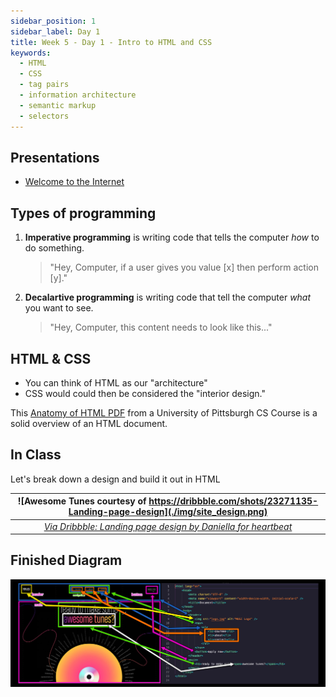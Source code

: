 ```yaml
---
sidebar_position: 1
sidebar_label: Day 1
title: Week 5 - Day 1 - Intro to HTML and CSS
keywords:
  - HTML
  - CSS
  - tag pairs
  - information architecture
  - semantic markup
  - selectors
---
```


<!-- markdownlint-disable no-inline-html -->

## Presentations

- [Welcome to the Internet](https://docs.google.com/presentation/d/1VV0ATWAFqKgDebwt4MS4SR1ptXfmXjez0aL0lnPHqJ8/edit?usp=sharing)

## Types of programming

1. **Imperative programming** is writing code that tells the computer _how_ to do something.
   > "Hey, Computer, if a user gives you value [x] then perform action [y]."
2. **Decalartive programming** is writing code that tell the computer _what_ you want to see.
   > "Hey, Computer, this content needs to look like this..."

## HTML & CSS

- You can think of HTML as our "architecture"
- CSS would could then be considered the "interior design."

This [Anatomy of HTML PDF](anatomy-of-html.pdf) from a University of Pittsburgh CS Course is a solid overview of an HTML document.

## In Class

Let's break down a design and build it out in HTML

|       ![Awesome Tunes courtesy of https://dribbble.com/shots/23271135-Landing-page-design](./img/site_design.png)        |
| :----------------------------------------------------------------------------------------------------------------------: |
| _[Via Dribbble: Landing page design by Daniella for heartbeat](https://dribbble.com/shots/23271135-Landing-page-design)_ |

## Finished Diagram

![Finished Awesome Tunes Diagram/Markup](./img/site_design-2.jpg)